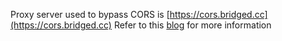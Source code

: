 Proxy server used to bypass CORS is [https://cors.bridged.cc](https://cors.bridged.cc)
Refer to this [blog](https://blog.grida.co/cors-anywhere-for-everyone-free-reliable-cors-proxy-service-73507192714e) for more information